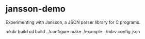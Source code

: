 # jansson-demo

Experimenting with Jansson, a JSON parser library for C programs.

mkdir build
cd build
../configure
make
./example ../mbs-config.json
